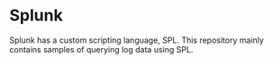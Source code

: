 # Splunk
Splunk has a custom scripting language, SPL. This repository mainly contains samples of querying log data using SPL.
